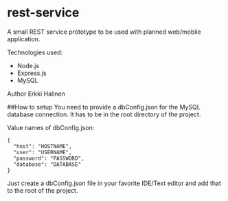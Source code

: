 # rest-service

A small REST service prototype to be used with planned web/mobile
application.

Technologies used:

- Node.js
- Express.js
- MySQL

Author Erkki Halinen

##How to setup
You need to provide a dbConfig.json for the MySQL database connection.
It has to be in the root directory of the project.

Value names of dbConfig.json:
```
{
  "host": "HOSTNAME",
  "user": "USERNAME",
  "password": "PASSWORD",
  "database": "DATABASE"
}
```
Just create a dbConfig.json file in your favorite IDE/Text editor and add that to the root of the project.
